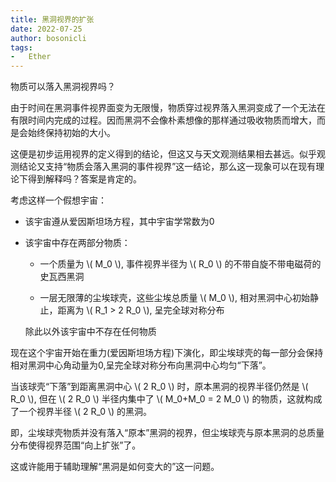 ```yaml
---
title: 黑洞视界的扩张
date: 2022-07-25
author: bosonicli
tags:
-   Ether
---
```


物质可以落入黑洞视界吗？

由于时间在黑洞事件视界面变为无限慢，物质穿过视界落入黑洞变成了一个无法在有限时间内完成的过程。因而黑洞不会像朴素想像的那样通过吸收物质而增大，而是会始终保持初始的大小。

这便是初步运用视界的定义得到的结论，但这又与天文观测结果相去甚远。似乎观测结论又支持“物质会落入黑洞的事件视界”这一结论，那么这一现象可以在现有理论下得到解释吗？答案是肯定的。

考虑这样一个假想宇宙：

+   该宇宙遵从爱因斯坦场方程，其中宇宙学常数为0

+   该宇宙中存在两部分物质：

    -   一个质量为 \\( M_0 \\), 事件视界半径为 \\( R_0 \\) 的不带自旋不带电磁荷的史瓦西黑洞
    
    -   一层无限薄的尘埃球壳，这些尘埃总质量 \\( M_0 \\), 相对黑洞中心初始静止，距离为 \\( R_1 > 2 R_0 \\), 呈完全球对称分布

    除此以外该宇宙中不存在任何物质

现在这个宇宙开始在重力(爱因斯坦场方程)下演化，即尘埃球壳的每一部分会保持相对黑洞中心角动量为0,呈完全球对称分布向黑洞中心均匀“下落”。

当该球壳“下落”到距离黑洞中心 \\( 2 R_0 \\) 时，原本黑洞的视界半径仍然是 \\( R_0 \\), 但在 \\( 2 R_0 \\) 半径内集中了 \\( M_0+M_0 = 2 M_0 \\) 的物质，这就构成了一个视界半径 \\( 2 R_0 \\) 的黑洞。

即，尘埃球壳物质并没有落入“原本”黑洞的视界，但尘埃球壳与原本黑洞的总质量分布使得视界范围“向上扩张”了。

这或许能用于辅助理解“黑洞是如何变大的”这一问题。
